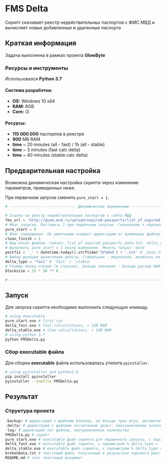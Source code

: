 # FMS Delta
Скрипт скачивает реестр недействительных паспортов с ФМС МВД и вычисляет новые добавленные и удаленные паспорта

## Краткая информация
Задача выполнена в рамках проекта __GlowByte__

### Ресурсы и инструменты
Использовался __Python 3.7__

#### Система разработки:
- __OS:__ Windows 10 x64
- __RAM:__ 8GB
- __Core:__ i3

#### Ресурсы:
- __115 000 000__ паспортов в реестре
- __900__ MB RAM
- __time__ ~ 20 minutes (all - fast) / 1h (all - stable)
- __time__ ~ 3 minutes (fast calc delta)
- __time__ ~ 40 minutes (stable calc delta)

## Предварительная настройка
Возможна динамическая настройка скрипта через изменение параметров, приведенных ниже.

При первичном запуске сменить `pure_start = 1`. 
```py
# ------------------------------ Динамические переменные ------------------------------ # 

# Ссылка на реестр недействительных паспортов с сайта МВД
fms_url = 'http://guvm.mvd.ru/upload/expired-passports/list_of_expired_passports.csv.bz2'
# Флаг запуска. Поставить 1 при первичном запуске. Скачивание + парсинг. Без дельты.
pure_start = 0
# Флаг завершения. По умолчанию очищает директорию от временных файлов.
clean_finish = 1
# Вид бэкап файлов. Сейчас: list_of_expired_passports_date.txt, delta_date.txt
# Выполнить pure_start = 1 после изменения. Менять только 'date'
postfix = '_' + datetime.today().strftime('%Y%m%d') + '.txt' # _date.txt
# Выбор функции вычисления дельты. Стабильная - медленная, включать по необходимости
delta_type = 'fast' # 'fast' / 'stable'
# Размер блока чтения (в строках). Больше значение - Больше расход RAM (для calcDeltaStable)
blocksize = 15 * 10 ** 6

# ------------------------------------------------------------------------------------- #
```

## Запуск
Для запуска скрипта необходимо выполнить следующую команду. 
```bash
# using executable 
pure_start.exe # first run
delta_fast.exe # fast calcultations, < 1GB RAM
delta_stable.exe # slow calcultations, > 1GB RAM
# using python 3.7
python FMSDelta.py
```
### Сбор executable файла
Для сборки __executable__ файла использовалась утилита `pyinstaller`. 
```bash
# using pyinstaller and python3.6
pip install pyinstaller
pyinstaller --onefile FMSDelta.py
```

## Результат
### Структура проекта
```py
-backup/ # директория с файлами бэкапов, не больше трех штук, автоматическое удаление
-delta/ # директория с файлами посчитанных дельт, неограниченное количество
-log/ # директория лог файлов, неограниченное количество
FMSDelta.py # скрипт
pure_start.exe # executable файл скрипта для первичного запуска, с параметром % pure_start = 1 %
delta_fast.exe # executable файл скрипта, с параметром % delta_type = 'fast' %
delta_stable.exe # executable файл скрипта, с параметром % delta_type = 'stable' %
brokenData.txt # текстовый файл, полученный в результате парсинга реестра, содержит битые данные
README.md # этот текстовый документ
```
